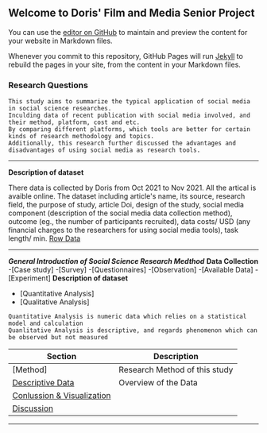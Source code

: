 ## Welcome to Doris' Film and Media Senior Project

You can use the [editor on GitHub](https://github.com/dorisyu0000/FMS_Porjetc.io/edit/gh-pages/index.md) to maintain and preview the content for your website in Markdown files.

Whenever you commit to this repository, GitHub Pages will run [Jekyll](https://jekyllrb.com/) to rebuild the pages in your site, from the content in your Markdown files.


### Research Questions



```
This study aims to summarize the typical application of social media in social science researches. 
Inculding data of recent publication with social media involved, and their method, platform, cost and etc. 
By comparing different platforms, which tools are better for certain kinds of research methodology and topics. 
Additionally, this research further discussed the advantages and disadvantages of using social media as research tools. 
```
---

**Description of dataset**

There data is collected by Doris from Oct 2021 to Nov 2021. All the artical is avaible online. The dataset including article's name, its source, research field, the purpose of study, article Doi, design of the study, social media component (description of the social media data collection method), outcome (eg., the number of participants recruited), data costs/ USD (any financial charges to the researchers for using social media tools), task length/ min. 
[Row Data](Research_Paper.csv)

---
***General Introduction of Social Science Research Medthod***
**Data Collection**
-[Case study] 
-[Survey] 
-[Questionnaires]
-[Observation]
-[Available Data]
-[Experiment] 
**Description of dataset**
- [Quantitative Analysis]
- [Qualitative Analysis] 
```
Quantitative Analysis is numeric data which relies on a statistical model and calculation
Quanlitative Analysis is descriptive, and regards phenomenon which can be observed but not measured
```
  

Section                | Description
-----------------------------|------------------------------------------------------------
[Method]                      | Research Method of this study
[Descriptive Data](Descriptive)     | Overview of the Data
[Conlussion & Visualization](visualization.md)  | 
[Discussion](Discussion)| 

---





